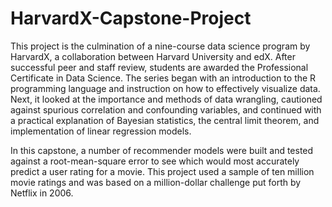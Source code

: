 # HarvardX-Capstone-Project

This project is the culmination of a nine-course data science program by HarvardX, a collaboration between Harvard University and edX. After successful peer and staff review, students are awarded the Professional Certificate in Data Science. The series began with an introduction to the R programming language and instruction on how to effectively visualize data. Next, it looked at the importance and methods of data wrangling, cautioned against spurious correlation and confounding variables, and continued with a practical explanation of Bayesian statistics, the central limit theorem, and implementation of linear regression models.

In this capstone, a number of recommender models were built and tested against a root-mean-square error to see which would most accurately predict a user rating for a movie. This project used a sample of ten million movie ratings and was based on a million-dollar challenge put forth by Netflix in 2006.
